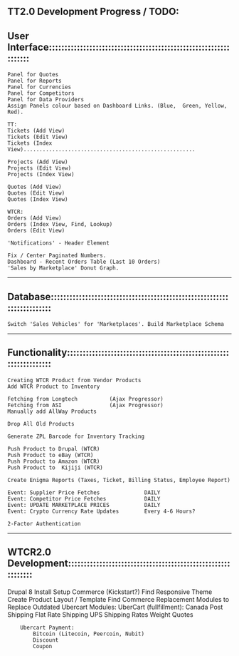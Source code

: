 TT2.0 Development Progress / TODO:
-------------------------------------------------------------------------------
User Interface:::::::::::::::::::::::::::::::::::::::::::::::::::::::::::::::::
-------------------------------------------------------------------------------
	Panel for Quotes
	Panel for Reports
	Panel for Currencies
	Panel for Competitors
	Panel for Data Providers    
	Assign Panels colour based on Dashboard Links. (Blue,  Green, Yellow, Red).
	
    TT:
    Tickets (Add View)
    Tickets (Edit View)
    Tickets (Index View)......................................................
    
    Projects (Add View)
    Projects (Edit View)
    Projects (Index View)
    
    Quotes (Add View)
    Quotes (Edit View)
    Quotes (Index View)
    
    WTCR:
	Orders (Add View)
    Orders (Index View, Find, Lookup)
    Orders (Edit View)
        
	'Notifications' - Header Element
		
	Fix / Center Paginated Numbers.
	Dashboard - Recent Orders Table (Last 10 Orders)
	'Sales by Marketplace' Donut Graph.       

-------------------------------------------------------------------------------    
Database:::::::::::::::::::::::::::::::::::::::::::::::::::::::::::::::::::::::
-------------------------------------------------------------------------------
	Switch 'Sales Vehicles' for 'Marketplaces'. Build Marketplace Schema

-------------------------------------------------------------------------------    
Functionality::::::::::::::::::::::::::::::::::::::::::::::::::::::::::::::::::
-------------------------------------------------------------------------------
	Creating WTCR Product from Vendor Products
    Add WTCR Product to Inventory

	Fetching from Longtech          (Ajax Progressor)
	Fetching from ASI               (Ajax Progressor)
	Manually add AllWay Products    

    Drop All Old Products
    
	Generate ZPL Barcode for Inventory Tracking
	
	Push Product to Drupal (WTCR)
	Push Product to eBay (WTCR)
	Push Product to Amazon (WTCR)
	Push Product to  Kijiji (WTCR)

	Create Enigma Reports (Taxes, Ticket, Billing Status, Employee Report)
    
	Event: Supplier Price Fetches              DAILY
	Event: Competitor Price Fetches            DAILY
	Event: UPDATE MARKETPLACE PRICES           DAILY
	Event: Crypto Currency Rate Updates        Every 4-6 Hours?
	
	2-Factor Authentication
        
-------------------------------------------------------------------------------        
WTCR2.0 Development::::::::::::::::::::::::::::::::::::::::::::::::::::::::::::
-------------------------------------------------------------------------------
Drupal 8
	Install
	Setup Commerce (Kickstart?)
	Find Responsive Theme
	Create Product Layout / Template
    Find Commerce Replacement Modules to Replace Outdated Ubercart Modules:
        UberCart (fullfillment):
            Canada Post Shipping
            Flat Rate Shipping
            UPS Shipping Rates
            Weight Quotes
            
        Ubercart Payment:
            Bitcoin (Litecoin, Peercoin, Nubit)
            Discount
            Coupon
        